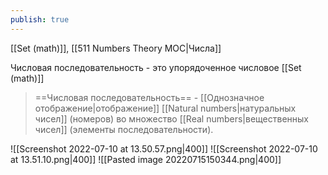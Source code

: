```yaml
---
publish: true
---
```

[[Set (math)]], [[511 Numbers Theory MOC|Числа]]

Числовая последовательность - это упорядоченное числовое [[Set (math)]]

> ==Числовая последовательность== -  [[Однозначное отображение|отображение]] [[Natural numbers|натуральных чисел]]  (номеров) во множество [[Real numbers|вещественных чисел]]  (элементы последовательности).


![[Screenshot 2022-07-10 at 13.50.57.png|400]]
![[Screenshot 2022-07-10 at 13.51.10.png|400]]
![[Pasted image 20220715150344.png|400]]

